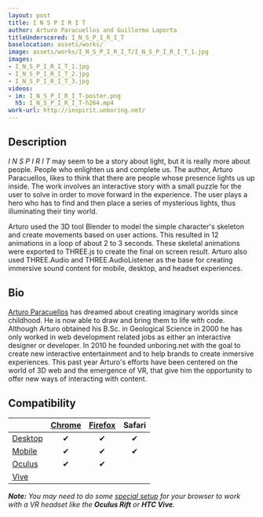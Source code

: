 ```yaml
---
layout: post
title: I N S P I R I T
author: Arturo Paracuellos and Guillermo Laporta
titleUnderscored: I_N_S_P_I_R_I_T
baselocation: assets/works/
image: assets/works/I_N_S_P_I_R_I_T/I_N_S_P_I_R_I_T_1.jpg
images:
- I_N_S_P_I_R_I_T_1.jpg
- I_N_S_P_I_R_I_T_2.jpg
- I_N_S_P_I_R_I_T_3.jpg
videos: 
- im: I_N_S_P_I_R_I_T-poster.png
  h5: I_N_S_P_I_R_I_T-h264.mp4
work-url: http://inspirit.unboring.net/
---
```


<div class="box" markdown="1">

## Description
*I N S P I R I T* may seem to be a story about light, but it is really more about people. People who enlighten us and complete us. The author, Arturo Paracuellos, likes to think that there are people whose presence lights us up inside. The work involves an interactive story with a small puzzle for the user to solve in order to move forward in the experience. The user plays a hero who has to find and then place a series of mysterious lights, thus illuminating their tiny world.

Arturo used the 3D tool Blender to model the simple character's skeleton and create movements based on user actions. This resulted in 12 animations in a loop of about 2 to 3 seconds. These skeletal animations were exported to THREE.js to create the final on screen result. Arturo also used THREE.Audio and THREE.AudioListener as the base for creating immersive sound content for mobile, desktop, and headset experiences.

## Bio	
[Arturo Paracuellos](http://unboring.net/) has dreamed about creating imaginary worlds since childhood. He is now able to draw and bring them to life with code. Although Arturo obtained his B.Sc. in Geological Science in 2000 he has only worked in web development related jobs as either an interactive designer or developer. In 2010 he founded unboring.net with the goal to create new interactive entertainment and to help brands to create inmersive experiences. This past year Arturo's efforts have been centered on the world of 3D web and the emergence of VR, that give him the opportunity to offer new ways of interacting with content.

</div>

<div class="box" markdown="1">

## Compatibility

|            |[Chrome][2]      |[Firefox][4]     |Safari  
|------------|:---------------:|:---------------:|:---------:
|[Desktop][7]|✔                |✔                |✔     
|[Mobile][8] |✔                |✔                |✔     
|[Oculus][9] |✔                |✔                |      
|[Vive][10]  |                 |                 |      

[1]:instructions.html#edge-ins
[2]:instructions.html#chrome-ins 
[3]:instructions.html#chromium-ins 
[4]:instructions.html#firefox-ins 
[5]:instructions.html#firefoxnightly-ins 
[6]:instructions.html#safari-ins 
[7]:instructions.html#desktop-ins
[8]:https://vr.google.com/cardboard/
[9]:https://www.oculus.com/rift/
[10]:https://www.vive.com/
[11]:https://vr.google.com/daydream/
[12]:instructions.html

***Note:** You may need to do some [special setup][12] for your browser to work with a VR headset like the **Oculus Rift** or **HTC Vive**.*

</div>